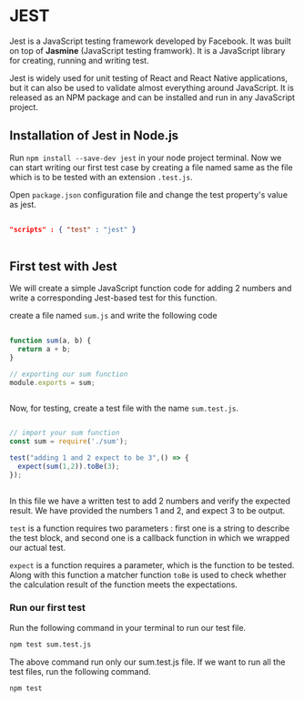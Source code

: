 # JEST

Jest is a  JavaScript testing framework developed by Facebook. It was built on top of **Jasmine** (JavaScript testing framwork). It is a JavaScript library for creating, running and writing test.

Jest is widely used for unit testing of React and React Native applications, but it can also be used to validate almost everything around JavaScript. It is released as an NPM package and can be installed and run in any JavaScript project.


## Installation of Jest in Node.js
Run `npm install --save-dev jest` in your node project terminal. Now we can start writing our first test case by creating a file named same as the file which is to be tested with an extension `.test.js`.

Open `package.json` configuration file and change the test property's value as jest. 

```json
  
"scripts" : { "test" : "jest" }
  
```

## First test with Jest

We will create a simple JavaScript function code for adding 2 numbers and write a corresponding Jest-based test for this function.

create a file named `sum.js` and write the following code

```js
  
function sum(a, b) {
  return a + b;
}

// exporting our sum function 
module.exports = sum;
  
```

Now, for testing, create a test file with the name `sum.test.js`.

```js

// import your sum function
const sum = require('./sum');

test("adding 1 and 2 expect to be 3",() => {
  expect(sum(1,2)).toBe(3);
});
  
```

In this file we have a written test to add 2 numbers and verify the expected result. We have provided the numbers 1 and 2, and expect 3 to be output.

`test` is a function requires two parameters : first one is a string to describe the test block, and second one is a callback function in which we wrapped our actual test.

`expect` is a function requires a parameter, which is the function to be tested. Along with this function a matcher function `toBe` is used to check whether the calculation result of the function meets the expectations.

### Run our first test

Run the following command in your terminal to run our test file.

```bash
npm test sum.test.js
```

The above command run only our sum.test.js file. If we want to run all the test files, run the following command.

```bash
npm test
```






